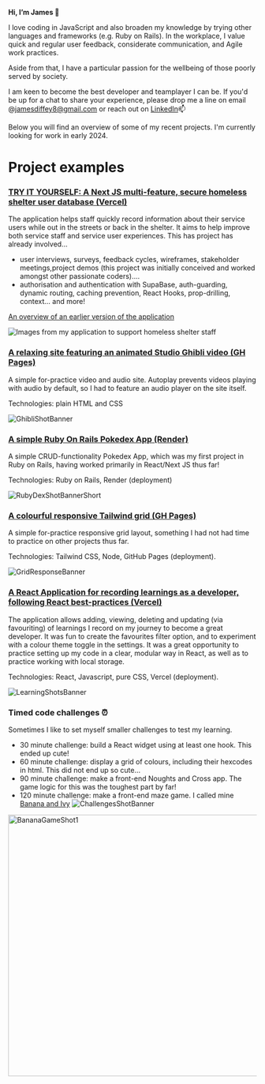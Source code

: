 **Hi, I’m James 👋**

I love coding in JavaScript and also broaden my knowledge by trying other languages and frameworks (e.g. Ruby on Rails). In the workplace, I value quick and regular user feedback, considerate communication, and Agile work practices.
 
Aside from that, I have a particular passion for the wellbeing of those poorly served by society.

I am keen to become the best developer and teamplayer I can be. If you'd be up for a chat to share your experience, please drop me a line on email @jamesdiffey8@gmail.com or reach out on [LinkedIn](https://www.linkedin.com/in/jamesdiffey/)📫 

Below you will find an overview of some of my recent projects. I'm currently looking for work in early 2024. 



# Project examples

### [TRY IT YOURSELF: A Next JS multi-feature, secure homeless shelter user database (Vercel)](https://secure-nextjs-homeless-shelter-database.vercel.app/dashboard)

The application helps staff quickly record information about their service users while out in the streets or back in the shelter. It aims to help improve both service staff and service user experiences. This has project has already involved...
- user interviews, surveys, feedback cycles, wireframes, stakeholder meetings,project demos (this project was initially conceived and worked amongst other passionate coders)....
- authorisation and authentication with SupaBase, auth-guarding, dynamic routing, caching prevention, React Hooks, prop-drilling, context... and more! 

[An overview of an earlier version of the application](https://www.youtube.com/watch?v=xjYaiY8oWOU&ab_channel=JamesDiffey)

![Images from my application to support homeless shelter staff](https://github.com/jamesdiffeycoding/jamesdiffeycoding/assets/139918141/969e4146-8cbd-4bc4-a5bb-72f34f24deca)


### [A relaxing site featuring an animated Studio Ghibli video (GH Pages)](https://jamesdiffeycoding.github.io/Animated-Wallpaper-StudioGhibli/)
A simple for-practice video and audio site. Autoplay prevents videos playing with audio by default, so I had to feature an audio player on the site itself.

Technologies: plain HTML and CSS

![GhibliShotBanner](https://github.com/jamesdiffeycoding/jamesdiffeycoding/assets/139918141/75dbc1c0-2b05-4325-baf1-b7a91ac21d0b)


### [A simple Ruby On Rails Pokedex App (Render)](https://rubyonrails-pokedex.onrender.com/pokemonsters)
A simple CRUD-functionality Pokedex App, which was my first project in Ruby on Rails, having worked primarily in React/Next JS thus far! 

Technologies: Ruby on Rails, Render (deployment)

![RubyDexShotBannerShort](https://github.com/jamesdiffeycoding/jamesdiffeycoding/assets/139918141/87d429f5-eaca-46e4-a655-b28c06d4a2b1)



### [A colourful responsive Tailwind grid (GH Pages)](https://jamesdiffeycoding.github.io/Tailwind-Responsive-Grid-Experiments/)

A simple for-practice responsive grid layout, something I had not had time to practice on other projects thus far.

Technologies: Tailwind CSS, Node, GitHub Pages (deployment).

![GridResponseBanner](https://github.com/jamesdiffeycoding/jamesdiffeycoding/assets/139918141/243e1338-168f-4dbd-be9a-4f192b06dd2a)


### [A React Application for recording learnings as a developer, following React best-practices (Vercel)](https://developer-lessons-react.vercel.app/)
The application allows adding, viewing, deleting and updating (via favouriting) of learnings I record on my journey to become a great developer. It was fun to create the favourites filter option, and to experiment with a colour theme toggle in the settings. It was a great opportunity to practice setting up my code in a clear, modular way in React, as well as to practice working with local storage.

Technologies: React, Javascript, pure CSS, Vercel (deployment).

![LearningShotsBanner](https://github.com/jamesdiffeycoding/jamesdiffeycoding/assets/139918141/a9bdd1d7-6432-40ca-b995-568d863e0eaf)


### Timed code challenges ⏰ 
Sometimes I like to set myself smaller challenges to test my learning.
- 30 minute challenge: build a React widget using at least one hook. This ended up cute!
- 60 minute challenge: display a grid of colours, including their hexcodes in html. This did not end up so cute...
- 90 minute challenge: make a front-end Noughts and Cross app. The game logic for this was the toughest part by far! 
- 120 minute challenge: make a front-end maze game. I called mine [Banana and Ivy](https://jamesdiffeycoding.github.io/JS-Banana-and-Ivy-Game/)
![ChallengesShotBanner](https://github.com/jamesdiffeycoding/jamesdiffeycoding/assets/139918141/be1d4e60-dfd6-4f49-81bb-589c4373da23)

<img width="530" alt="BananaGameShot1" src="https://github.com/jamesdiffeycoding/jamesdiffeycoding/assets/139918141/f91b3029-7b91-46de-86b0-ee1c59f9c49f">
